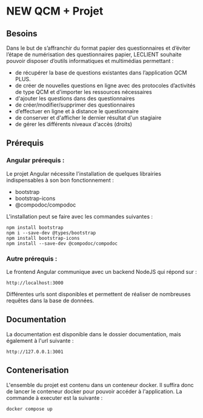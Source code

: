 # NEW QCM + Projet

## Besoins

Dans le but de s’affranchir du format papier des questionnaires et d’éviter l’étape de numérisation des
questionnaires papier, LECLIENT souhaite pouvoir disposer d’outils informatiques et multimédias
permettant :

- de récupérer la base de questions existantes dans l’application QCM PLUS.
- de créer de nouvelles questions en ligne avec des protocoles d’activités de type QCM et d'importer
  les ressources nécessaires
- d'ajouter les questions dans des questionnaires
- de créer/modifier/supprimer des questionnaires
- d’effectuer en ligne et à distance le questionnaire
- de conserver et d'afficher le dernier résultat d'un stagiaire
- de gérer les différents niveaux d'accès (droits)

## Prérequis

### Angular prérequis :

Le projet Angular nécessite l'installation de quelques librairies indispensables à son bon fonctionnement :

- bootstrap
- bootstrap-icons
- @compodoc/compodoc

L'installation peut se faire avec les commandes suivantes :

```
npm install bootstrap
npm i --save-dev @types/bootstrap
npm install bootstrap-icons
npm install --save-dev @compodoc/compodoc
```

### Autre prérequis :

Le frontend Angular communique avec un backend NodeJS qui répond sur :

```
http://localhost:3000
```

Différentes urls sont disponibles et permettent de réaliser de nombreuses requêtes dans la base de données.

## Documentation

La documentation est disponible dans le dossier documentation, mais également à l'url suivante :

```
http://127.0.0.1:3001
```

## Contenerisation

L'ensemble du projet est contenu dans un conteneur docker.
Il suffira donc de lancer le conteneur docker pour pouvoir accéder à l'application.
La commande à executer est la suivante :

```
docker compose up
```

